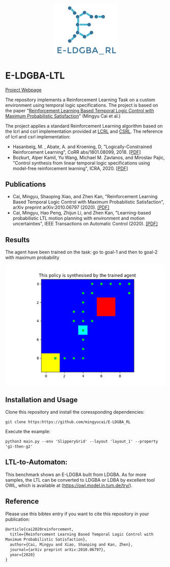 <p align="center">
    <img width="200" src="figures/E-LDGBA_RL.JPG">
</p>

# E-LDGBA-LTL

[Project Webpage](https://github.com/mingyucai/E-LDGBA_RL/)

The repository implements a Reinforcement Learning Task on a custom environment using temporal logic specifications. The project is based on the paper "[Reinforcement Learning Based Temporal Logic Control with Maximum Probabilistic Satisfaction](https://arxiv.org/abs/2010.06797)" (Mingyu Cai et al.) 

The project applies a standard Reinforcement Learning algorithm based on the lcrl and csrl implementation provided at [LCRL](https://github.com/grockious/lcrl) and [CSRL](https://github.com/alperkamil/csrl).
The reference of lcrl and csrl implementation:
* Hasanbeig, M. , Abate, A. and Kroening, D, "Logically-Constrained Reinforcement Learning", CoRR abs/1801.08099, 2018. [[PDF]](https://arxiv.org/pdf/1801.08099.pdf)
* Bozkurt, Alper Kamil, Yu Wang, Michael M. Zavlanos, and Miroslav Pajic, "Control synthesis from linear temporal logic specifications using model-free reinforcement learning", ICRA, 2020. [[PDF]](https://ieeexplore.ieee.org/abstract/document/9196796?casa_token=lBgma99ebewAAAAA:kZ7lMUqWEV-TG_yKahMhbIOmIQ-8AW0FZjUHJTIeem30PbVL0ong6b7q9tJOrDY77dD8eS1YIw)

## Publications
* Cai, Mingyu, Shaoping Xiao, and Zhen Kan, "Reinforcement Learning Based Temporal Logic Control with Maximum Probabilistic Satisfaction", arXiv preprint arXiv:2010.06797 (2020). [[PDF]](https://arxiv.org/abs/2010.06797)
* Cai, Mingyu, Hao Peng, Zhijun Li, and Zhen Kan, "Learning-based probabilistic LTL motion planning with environment and motion uncertainties", IEEE Transactions on Automatic Control (2020). [[PDF]](https://ieeexplore.ieee.org/abstract/document/9133331?casa_token=NHKWObUoH1gAAAAA:7LiLaAw6eKK0xoDnuJJbkgD9IpQPSHspUrD8UFfqS8qI8hn5zLwC64y7SSOtecC3i6GhFpovsg)

## Results
The agent have been trained on the task: go to goal-1 and then to goal-2 with maximum probability

![trajectory](/figures/tested_policy_SlipperyGrid_layout_1_g1-then-g2.png)


## Installation and Usage
Clone this repository and install the coressponding dependencies:
```
git clone https:https://github.com/mingyucai/E-LDGBA_RL
```
Execute the example:
```
python3 main.py --env 'SlipperyGrid' --layout 'layout_1' --property 'g1-then-g2' 
```


## LTL-to-Automaton:
This benchmark shows an E-LDGBA built from LDGBA. 
As for more samples, the LTL can be converted to LDGBA or LDBA by
excellent tool OWL, which is available at (https://owl.model.in.tum.de/try/).

## Reference
Please use this bibtex entry if you want to cite this repository in your publication:

```
@article{cai2020reinforcement,
  title={Reinforcement Learning Based Temporal Logic Control with Maximum Probabilistic Satisfaction},
  author={Cai, Mingyu and Xiao, Shaoping and Kan, Zhen},
  journal={arXiv preprint arXiv:2010.06797},
  year={2020}
}

```

